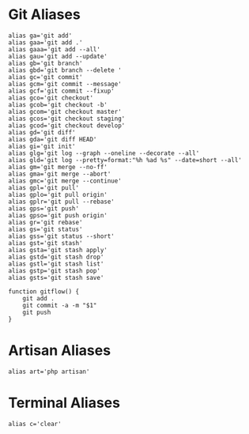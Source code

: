 # Git Aliases
    alias ga='git add'
    alias gaa='git add .'
    alias gaaa='git add --all'
    alias gau='git add --update'
    alias gb='git branch'
    alias gbd='git branch --delete '
    alias gc='git commit'
    alias gcm='git commit --message'
    alias gcf='git commit --fixup'
    alias gco='git checkout'
    alias gcob='git checkout -b'
    alias gcom='git checkout master'
    alias gcos='git checkout staging'
    alias gcod='git checkout develop'
    alias gd='git diff'
    alias gda='git diff HEAD'
    alias gi='git init'
    alias glg='git log --graph --oneline --decorate --all'
    alias gld='git log --pretty=format:"%h %ad %s" --date=short --all'
    alias gm='git merge --no-ff'
    alias gma='git merge --abort'
    alias gmc='git merge --continue'
    alias gpl='git pull'
    alias gplo='git pull origin'
    alias gplr='git pull --rebase'
    alias gps='git push'
    alias gpso='git push origin'
    alias gr='git rebase'
    alias gs='git status'
    alias gss='git status --short'
    alias gst='git stash'
    alias gsta='git stash apply'
    alias gstd='git stash drop'
    alias gstl='git stash list'
    alias gstp='git stash pop'
    alias gsts='git stash save'

    function gitflow() {
        git add .
        git commit -a -m "$1"
        git push
    }
 
# Artisan Aliases
    alias art='php artisan'
    
# Terminal Aliases
    alias c='clear'

